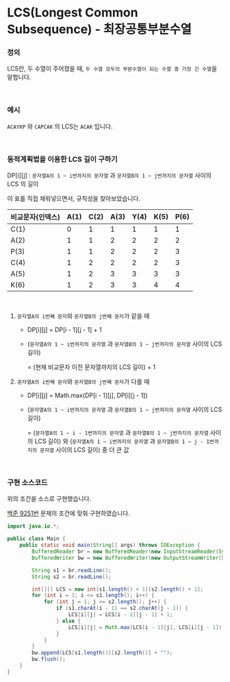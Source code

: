 # LCS(Longest Common Subsequence) - 최장공통부분수열

### 정의

LCS란, 두 수열이 주어졌을 때, `두 수열 모두의 부분수열이 되는 수열 중 가장 긴 수열`을 말합니다.

<br>

### 예시

`ACAYKP` 와 `CAPCAK` 의 LCS는 `ACAK` 입니다.

<br>

### 동적계획법을 이용한 LCS 길이 구하기

DP\[i][j] : `문자열A의 1 ~ i번까지의 문자열` 과 `문자열B의 1 ~ j번까지의 문자열` 사이의 LCS 의 길이

이 표를 직접 채워넣으면서, 규칙성을 찾아보았습니다.

| 비교문자(인덱스) | A(1) | C(2) | A(3) | Y(4) | K(5) | P(6) |
| ---------------- | ---- | ---- | ---- | ---- | ---- | ---- |
| C(1)             | 0    | 1    | 1    | 1    | 1    | 1    |
| A(2)             | 1    | 1    | 2    | 2    | 2    | 2    |
| P(3)             | 1    | 1    | 2    | 2    | 2    | 3    |
| C(4)             | 1    | 2    | 2    | 2    | 2    | 3    |
| A(5)             | 1    | 2    | 3    | 3    | 3    | 3    |
| K(6)             | 1    | 2    | 3    | 3    | 4    | 4    |

<br>

1. `문자열A의 i번째 문자`와 `문자열B의 j번째 문자`가 같을 때

   - DP\[i][j] = DP\[i - 1][j - 1] + 1

   - (`문자열A의 1 ~ i번까지의 문자열` 과 `문자열B의 1 ~ j번까지의 문자열` 사이의 LCS 길이)

     = (현재 비교문자 이전 문자열까지의 LCS 길이) + 1

2. `문자열A의 i번째 문자`와 `문자열B의 j번째 문자`가 다를 때

   - DP\[i][j] = Math.max(DP\[i - 1][j], DP\[i][j - 1])

   - (`문자열A의 1 ~ i번까지의 문자열` 과 `문자열B의 1 ~ j번까지의 문자열` 사이의 LCS 길이)

     = (`문자열A의 1 ~ i - 1번까지의 문자열` 과 `문자열B의 1 ~ j번까지의 문자열` 사이의 LCS 길이) 와 (`문자열A의 1 ~ i번까지의 문자열` 과 `문자열B의 1 ~ j - 1번까지의 문자열` 사이의 LCS 길이) 중 더 큰 값

<br>

### 구현 소스코드

위의 조건을 소스로 구현했습니다.

[백준 9251번](https://www.acmicpc.net/problem/9251) 문제의 조건에 맞춰 구현하였습니다.

```java
import java.io.*;

public class Main {
    public static void main(String[] args) throws IOException {
        BufferedReader br = new BufferedReader(new InputStreamReader(System.in));
        BufferedWriter bw = new BufferedWriter(new OutputStreamWriter(System.out));

        String s1 = br.readLine();
        String s2 = br.readLine();

        int[][] LCS = new int[s1.length() + 1][s2.length() + 1];
        for (int i = 1; i <= s1.length(); i++) {
            for (int j = 1; j <= s2.length(); j++) {
                if (s1.charAt(i - 1) == s2.charAt(j - 1)) {
                    LCS[i][j] = LCS[i - 1][j - 1] + 1;
                } else {
                    LCS[i][j] = Math.max(LCS[i - 1][j], LCS[i][j - 1]);
                }
            }
        }
        bw.append(LCS[s1.length()][s2.length()] + "");
        bw.flush();
    }
}
```

